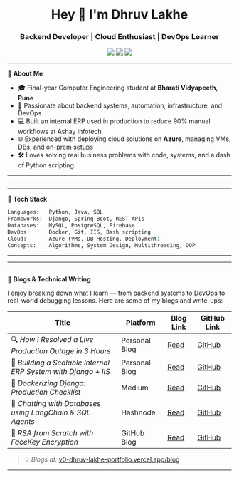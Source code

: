 <h1 align="center">Hey 👋 I'm Dhruv Lakhe</h1>
<h3 align="center">Backend Developer | Cloud Enthusiast | DevOps Learner</h3>

<p align="center">
  <a href="mailto:lakhedhruv@outlook.com"><img src="https://img.shields.io/badge/Email-lakhedhruv@outlook.com-blue?logo=gmail&style=flat-square" /></a>
  <a href="https://linkedin.com/in/dhruv-lakhe"><img src="https://img.shields.io/badge/LinkedIn-dhruv--lakhe-blue?logo=linkedin&style=flat-square" /></a>
  <a href="https://github.com/dhruv-lakhe"><img src="https://img.shields.io/github/followers/dhruv-lakhe?label=GitHub&style=social" /></a>
</p>

---

🔧 **About Me**
- 🎓 Final-year Computer Engineering student at **Bharati Vidyapeeth, Pune**
- 🧠 Passionate about backend systems, automation, infrastructure, and DevOps
- 💻 Built an internal ERP used in production to reduce 90% manual workflows at Ashay Infotech
- 🌐 Experienced with deploying cloud solutions on **Azure**, managing VMs, DBs, and on-prem setups
- 🛠️ Loves solving real business problems with code, systems, and a dash of Python scripting

---
---

---

🧰 **Tech Stack**

```bash
Languages:   Python, Java, SQL
Frameworks:  Django, Spring Boot, REST APIs
Databases:   MySQL, PostgreSQL, Firebase
DevOps:      Docker, Git, IIS, Bash scripting
Cloud:       Azure (VMs, DB Hosting, Deployment)
Concepts:    Algorithms, System Design, Multithreading, OOP
```

---

---
---
📝 **Blogs & Technical Writing**

I enjoy breaking down what I learn — from backend systems to DevOps to real-world debugging lessons. Here are some of my blogs and write-ups:

| Title                                                                 | Platform         | Blog Link                                                                                       | GitHub Link                  |
|----------------------------------------------------------------------|------------------|--------------------------------------------------------------------------------------------------|------------------------------|
| 🔍 *How I Resolved a Live Production Outage in 3 Hours*              | Personal Blog    | [Read](https://v0-dhruv-lakhe-portfolio.vercel.app/blog/how-i-resolved-a-live-production-outage-in-3-hours) | [GitHub](#)                  |
| 🧠 *Building a Scalable Internal ERP System with Django + IIS*       | Personal Blog    | [Read](https://v0-dhruv-lakhe-portfolio.vercel.app/blog/building-a-scalable-internal-erp-system-with-djang) | [GitHub](#)                  |
| 🐳 *Dockerizing Django: Production Checklist*                        | Medium           | [Read](#)                                                                                         | [GitHub](#)                  |
| 🤖 *Chatting with Databases using LangChain & SQL Agents*            | Hashnode         | [Read](#)                                                                                         | [GitHub](#)                  |
| 🔐 *RSA from Scratch with FaceKey Encryption*                        | GitHub Blog      | [Read](#)                                                                                         | [GitHub](#)                  |
> 💡 *Blogs at:* [v0-dhruv-lakhe-portfolio.vercel.app/blog](https://v0-dhruv-lakhe-portfolio.vercel.app/blog)



---


